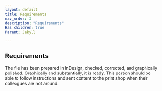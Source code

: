 ```yaml
---
layout: default
title: Requirements
nav_order: 3
description: "Requirements"
Has children: true
Parent: Jekyll

---
```


<!-- Example of another paragraph -->
## Requirements  

The file has been prepared in InDesign, checked, corrected, and graphically polished. Graphically and substantially, it is ready. 
This person should be able to follow instructions and sent content to the print shop when their colleagues are not around.
